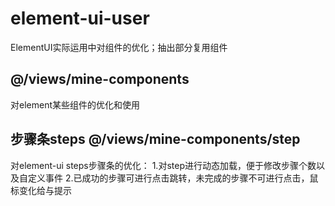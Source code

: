 # element-ui-user
ElementUI实际运用中对组件的优化；抽出部分复用组件

## @/views/mine-components
对element某些组件的优化和使用

## 步骤条steps @/views/mine-components/step 
对element-ui steps步骤条的优化：
1.对step进行动态加载，便于修改步骤个数以及自定义事件
2.已成功的步骤可进行点击跳转，未完成的步骤不可进行点击，鼠标变化给与提示
